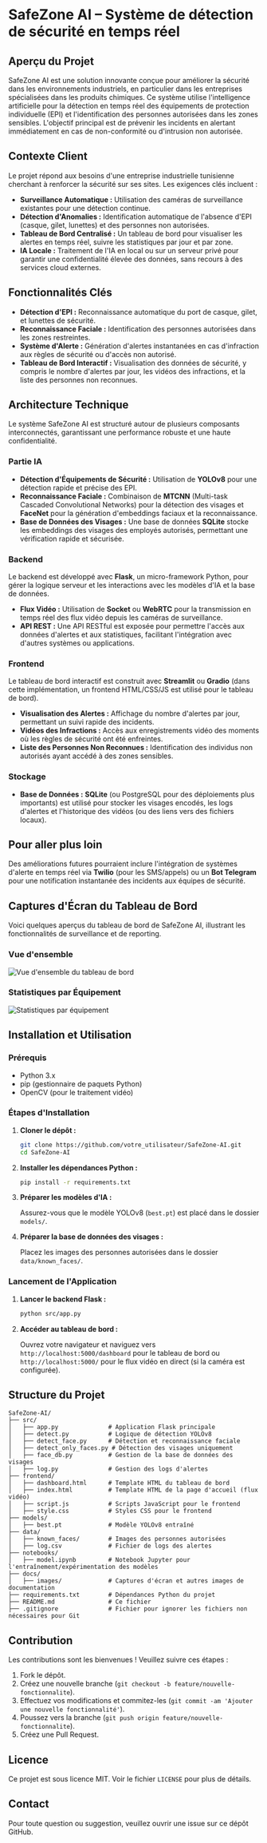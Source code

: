 # SafeZone AI – Système de détection de sécurité en temps réel

## Aperçu du Projet

SafeZone AI est une solution innovante conçue pour améliorer la sécurité dans les environnements industriels, en particulier dans les entreprises spécialisées dans les produits chimiques. Ce système utilise l'intelligence artificielle pour la détection en temps réel des équipements de protection individuelle (EPI) et l'identification des personnes autorisées dans les zones sensibles. L'objectif principal est de prévenir les incidents en alertant immédiatement en cas de non-conformité ou d'intrusion non autorisée.

## Contexte Client

Le projet répond aux besoins d'une entreprise industrielle tunisienne cherchant à renforcer la sécurité sur ses sites. Les exigences clés incluent :

*   **Surveillance Automatique :** Utilisation des caméras de surveillance existantes pour une détection continue.
*   **Détection d'Anomalies :** Identification automatique de l'absence d'EPI (casque, gilet, lunettes) et des personnes non autorisées.
*   **Tableau de Bord Centralisé :** Un tableau de bord pour visualiser les alertes en temps réel, suivre les statistiques par jour et par zone.
*   **IA Locale :** Traitement de l'IA en local ou sur un serveur privé pour garantir une confidentialité élevée des données, sans recours à des services cloud externes.

## Fonctionnalités Clés

*   **Détection d'EPI :** Reconnaissance automatique du port de casque, gilet, et lunettes de sécurité.
*   **Reconnaissance Faciale :** Identification des personnes autorisées dans les zones restreintes.
*   **Système d'Alerte :** Génération d'alertes instantanées en cas d'infraction aux règles de sécurité ou d'accès non autorisé.
*   **Tableau de Bord Interactif :** Visualisation des données de sécurité, y compris le nombre d'alertes par jour, les vidéos des infractions, et la liste des personnes non reconnues.

## Architecture Technique

Le système SafeZone AI est structuré autour de plusieurs composants interconnectés, garantissant une performance robuste et une haute confidentialité.

### Partie IA

*   **Détection d'Équipements de Sécurité :** Utilisation de **YOLOv8** pour une détection rapide et précise des EPI.
*   **Reconnaissance Faciale :** Combinaison de **MTCNN** (Multi-task Cascaded Convolutional Networks) pour la détection des visages et **FaceNet** pour la génération d'embeddings faciaux et la reconnaissance.
*   **Base de Données des Visages :** Une base de données **SQLite** stocke les embeddings des visages des employés autorisés, permettant une vérification rapide et sécurisée.

### Backend

Le backend est développé avec **Flask**, un micro-framework Python, pour gérer la logique serveur et les interactions avec les modèles d'IA et la base de données.

*   **Flux Vidéo :** Utilisation de **Socket** ou **WebRTC** pour la transmission en temps réel des flux vidéo depuis les caméras de surveillance.
*   **API REST :** Une API RESTful est exposée pour permettre l'accès aux données d'alertes et aux statistiques, facilitant l'intégration avec d'autres systèmes ou applications.

### Frontend

Le tableau de bord interactif est construit avec **Streamlit** ou **Gradio** (dans cette implémentation, un frontend HTML/CSS/JS est utilisé pour le tableau de bord).

*   **Visualisation des Alertes :** Affichage du nombre d'alertes par jour, permettant un suivi rapide des incidents.
*   **Vidéos des Infractions :** Accès aux enregistrements vidéo des moments où les règles de sécurité ont été enfreintes.
*   **Liste des Personnes Non Reconnues :** Identification des individus non autorisés ayant accédé à des zones sensibles.

### Stockage

*   **Base de Données :** **SQLite** (ou PostgreSQL pour des déploiements plus importants) est utilisé pour stocker les visages encodés, les logs d'alertes et l'historique des vidéos (ou des liens vers des fichiers locaux).

## Pour aller plus loin

Des améliorations futures pourraient inclure l'intégration de systèmes d'alerte en temps réel via **Twilio** (pour les SMS/appels) ou un **Bot Telegram** pour une notification instantanée des incidents aux équipes de sécurité.

## Captures d'Écran du Tableau de Bord

Voici quelques aperçus du tableau de bord de SafeZone AI, illustrant les fonctionnalités de surveillance et de reporting.

### Vue d'ensemble

![Vue d'ensemble du tableau de bord](docs/images/dashboard_overview.png)

### Statistiques par Équipement

![Statistiques par équipement](docs/images/dashboard_stats.png)

## Installation et Utilisation

### Prérequis

*   Python 3.x
*   pip (gestionnaire de paquets Python)
*   OpenCV (pour le traitement vidéo)

### Étapes d'Installation

1.  **Cloner le dépôt :**

    ```bash
    git clone https://github.com/votre_utilisateur/SafeZone-AI.git
    cd SafeZone-AI
    ```

2.  **Installer les dépendances Python :**

    ```bash
    pip install -r requirements.txt
    ```

3.  **Préparer les modèles d'IA :**

    Assurez-vous que le modèle YOLOv8 (`best.pt`) est placé dans le dossier `models/`.

4.  **Préparer la base de données des visages :**

    Placez les images des personnes autorisées dans le dossier `data/known_faces/`.

### Lancement de l'Application

1.  **Lancer le backend Flask :**

    ```bash
    python src/app.py
    ```

2.  **Accéder au tableau de bord :**

    Ouvrez votre navigateur et naviguez vers `http://localhost:5000/dashboard` pour le tableau de bord ou `http://localhost:5000/` pour le flux vidéo en direct (si la caméra est configurée).

## Structure du Projet

```
SafeZone-AI/
├── src/
│   ├── app.py              # Application Flask principale
│   ├── detect.py           # Logique de détection YOLOv8
│   ├── detect_face.py      # Détection et reconnaissance faciale
│   ├── detect_only_faces.py # Détection des visages uniquement
│   ├── face_db.py          # Gestion de la base de données des visages
│   ├── log.py              # Gestion des logs d'alertes
├── frontend/
│   ├── dashboard.html      # Template HTML du tableau de bord
│   ├── index.html          # Template HTML de la page d'accueil (flux vidéo)
│   ├── script.js           # Scripts JavaScript pour le frontend
│   ├── style.css           # Styles CSS pour le frontend
├── models/
│   ├── best.pt             # Modèle YOLOv8 entraîné
├── data/
│   ├── known_faces/        # Images des personnes autorisées
│   ├── log.csv             # Fichier de logs des alertes
├── notebooks/
│   ├── model.ipynb         # Notebook Jupyter pour l'entraînement/expérimentation des modèles
├── docs/
│   ├── images/             # Captures d'écran et autres images de documentation
├── requirements.txt        # Dépendances Python du projet
├── README.md               # Ce fichier
├── .gitignore              # Fichier pour ignorer les fichiers non nécessaires pour Git
```

## Contribution

Les contributions sont les bienvenues ! Veuillez suivre ces étapes :

1.  Fork le dépôt.
2.  Créez une nouvelle branche (`git checkout -b feature/nouvelle-fonctionnalite`).
3.  Effectuez vos modifications et commitez-les (`git commit -am 'Ajouter une nouvelle fonctionnalité'`).
4.  Poussez vers la branche (`git push origin feature/nouvelle-fonctionnalite`).
5.  Créez une Pull Request.

## Licence

Ce projet est sous licence MIT. Voir le fichier `LICENSE` pour plus de détails.

## Contact

Pour toute question ou suggestion, veuillez ouvrir une issue sur ce dépôt GitHub.


